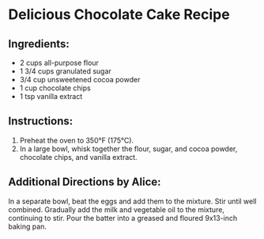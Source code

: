 # Delicious Chocolate Cake Recipe

## Ingredients:
- 2 cups all-purpose flour
- 1 3/4 cups granulated sugar
- 3/4 cup unsweetened cocoa powder
- 1 cup chocolate chips
- 1 tsp vanilla extract

## Instructions:
1. Preheat the oven to 350°F (175°C).
2. In a large bowl, whisk together the flour, sugar, and cocoa powder, chocolate chips, and vanilla extract.

## Additional Directions by Alice:
In a separate bowl, beat the eggs and add them to the mixture. Stir until well combined.
Gradually add the milk and vegetable oil to the mixture, continuing to stir.
Pour the batter into a greased and floured 9x13-inch baking pan.